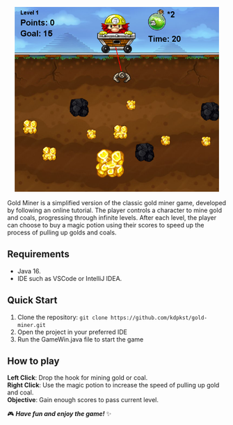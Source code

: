 <p align="center">
  <img src="./imgs_for_repo/gm.png" alt="golde miner" width="470" height="425" />
</p>

Gold Miner is a simplified version of the classic gold miner game, developed by following an online tutorial. The player controls a character to mine gold and coals, progressing through infinite levels. After each level, the player can choose to buy a magic potion using their scores to speed up the process of pulling up golds and coals.

## Requirements
- Java 16.
- IDE such as VSCode or IntelliJ IDEA.

## Quick Start
1. Clone the repository: `git clone https://github.com/kdpkst/gold-miner.git`
2. Open the project in your preferred IDE
3. Run the GameWin.java file to start the game

## How to play
**Left Click**: Drop the hook for mining gold or coal.  
**Right Click**: Use the magic potion to increase the speed of pulling up gold and coal.  
**Objective**: Gain enough scores to pass current level.  

🎮 **_Have fun and enjoy the game!_** ✨

